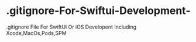 # .gitignore-For-Swiftui-Development-
.gitignore File For SwiftUi Or iOS Developent Including Xcode,MacOs,Pods,SPM
